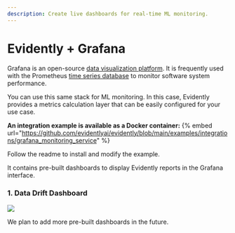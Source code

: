 ```yaml
---
description: Create live dashboards for real-time ML monitoring.
---
```


# Evidently + Grafana

Grafana is an open-source [data visualization platform](https://github.com/grafana/grafana). It is frequently used with the Prometheus [time series database](https://github.com/prometheus/prometheus) to monitor software system performance.

You can use this same stack for ML monitoring. In this case, Evidently provides a metrics calculation layer that can be easily configured for your use case.&#x20;

**An integration example is available as a Docker container:**
{% embed url="https://github.com/evidentlyai/evidently/blob/main/examples/integrations/grafana_monitoring_service" %}

Follow the readme to install and modify the example.&#x20;

It contains pre-built dashboards to display Evidently reports in the Grafana interface.

### 1. Data Drift Dashboard

![](../.gitbook/assets/grafana\_dashboard.jpg)

We plan to add more pre-built dashboards in the future.
